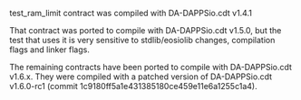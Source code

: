 test_ram_limit contract was compiled with DA-DAPPSio.cdt v1.4.1

That contract was ported to compile with DA-DAPPSio.cdt v1.5.0, but the test that uses it is very sensitive to stdlib/eosiolib changes, compilation flags and linker flags.

The remaining contracts have been ported to compile with DA-DAPPSio.cdt v1.6.x. They were compiled with a patched version of DA-DAPPSio.cdt v1.6.0-rc1 (commit 1c9180ff5a1e431385180ce459e11e6a1255c1a4).
